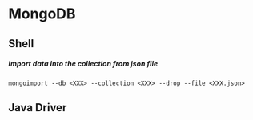 # MongoDB

## Shell
##### Import data into the collection from json file  
`mongoimport --db <XXX> --collection <XXX> --drop --file <XXX.json>`


## Java Driver
